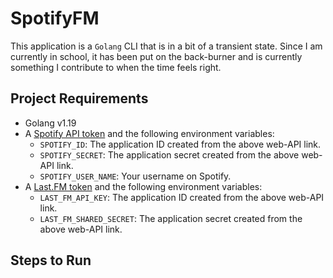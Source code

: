 # SpotifyFM
This application is a `Golang` CLI that is in a bit of a transient state. Since I am currently in school, it has been put on the back-burner and is currently something I contribute to when the time feels right.

## Project Requirements
- Golang v1.19
- A [Spotify API token](https://developer.spotify.com/documentation/web-api) and the following environment variables:
  - `SPOTIFY_ID`: The application ID created from the above web-API link.
  - `SPOTIFY_SECRET`: The application secret created from the above web-API link.
  - `SPOTIFY_USER_NAME`: Your username on Spotify.
- A [Last.FM token](https://www.last.fm/api/authentication) and the following environment variables:
  - `LAST_FM_API_KEY`: The application ID created from the above web-API link.
  - `LAST_FM_SHARED_SECRET`: The application secret created from the above web-API link.

## Steps to Run
